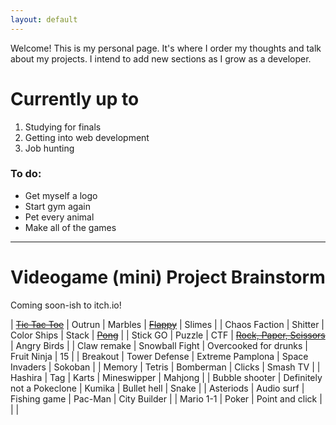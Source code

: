 ```yaml
---
layout: default
---
```


Welcome! This is my personal page. It's where I order my thoughts and talk about my projects. I intend to add new sections as I grow as a developer.

# Currently up to

1. Studying for finals
1. Getting into web development
1. Job hunting


### To do:
* Get myself a logo
* Start gym again
* Pet every animal
* Make all of the games

* * *

# Videogame (mini) Project Brainstorm
Coming soon-ish to itch.io!

| [~~Tic Tac Toe~~](https://natvalentine.itch.io/tic-tac-toe)  | Outrun | Marbles | [~~Flappy~~](https://natvalentine.itch.io/flappy-worm) | Slimes |
| Chaos Faction | Shitter | Color Ships | Stack | [~~Pong~~](https://natvalentine.itch.io/pong) |
| Stick GO | Puzzle | CTF | [~~Rock, Paper, Scissors~~](https://natvalentine.itch.io/rock-paper-scissors) | Angry Birds |
| Claw remake | Snowball Fight | Overcooked for drunks | Fruit Ninja | 15 |
| Breakout | Tower Defense | Extreme Pamplona | Space Invaders | Sokoban |
| Memory | Tetris | Bomberman | Clicks | Smash TV |
| Hashira | Tag | Karts | Mineswipper | Mahjong |
| Bubble shooter | Definitely not a Pokeclone | Kumika | Bullet hell | Snake |
| Asteriods | Audio surf | Fishing game | Pac-Man | City Builder |
| Mario 1-1 | Poker | Point and click |  |  |
